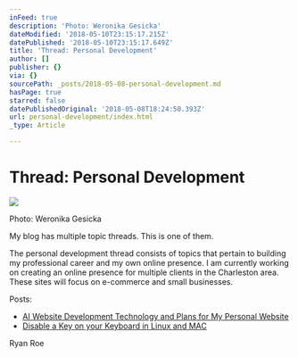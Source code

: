 ```yaml
---
inFeed: true
description: 'Photo: Weronika Gesicka'
dateModified: '2018-05-10T23:15:17.215Z'
datePublished: '2018-05-10T23:15:17.649Z'
title: 'Thread: Personal Development'
author: []
publisher: {}
via: {}
sourcePath: _posts/2018-05-08-personal-development.md
hasPage: true
starred: false
datePublishedOriginal: '2018-05-08T18:24:50.393Z'
url: personal-development/index.html
_type: Article

---
```

# Thread: Personal Development
![](https://the-grid-user-content.s3-us-west-2.amazonaws.com/f5514780-a3ea-40a0-98f4-734b40792519.jpg)

Photo: Weronika Gesicka

My blog has multiple topic threads. This is one of them.

The personal development thread consists of topics that pertain to building my professional career and my own online presence. I am currently working on creating an online presence for multiple clients in the Charleston area. These sites will focus on e-commerce and small businesses.

Posts:

* [AI Website Development Technology and Plans for My Personal Website][0]
* [Disable a Key on your Keyboard in Linux and MAC][1]

Ryan Roe

[0]: http://ryanroe.io/what-is-the-grid-and-why-i-am-using-it-for-my-website
[1]: http://ryanroe.io/disable-key-on-keyboard-in-linux